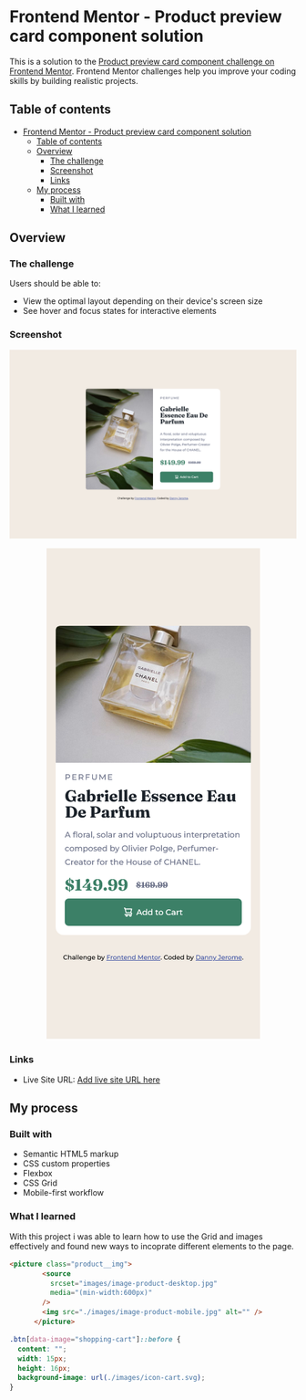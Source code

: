 # Frontend Mentor - Product preview card component solution

This is a solution to the [Product preview card component challenge on Frontend Mentor](https://www.frontendmentor.io/challenges/product-preview-card-component-GO7UmttRfa). Frontend Mentor challenges help you improve your coding skills by building realistic projects.

## Table of contents

- [Frontend Mentor - Product preview card component solution](#frontend-mentor---product-preview-card-component-solution)
  - [Table of contents](#table-of-contents)
  - [Overview](#overview)
    - [The challenge](#the-challenge)
    - [Screenshot](#screenshot)
    - [Links](#links)
  - [My process](#my-process)
    - [Built with](#built-with)
    - [What I learned](#what-i-learned)




## Overview

### The challenge

Users should be able to:

- View the optimal layout depending on their device's screen size
- See hover and focus states for interactive elements

### Screenshot

![](./finished_project.png)
<div style="text-align:center;">

  ![](./finished_project_mobile_preview.png)
</div>

### Links

- Live Site URL: [Add live site URL here](https://your-live-site-url.com)

## My process

### Built with

- Semantic HTML5 markup
- CSS custom properties
- Flexbox
- CSS Grid
- Mobile-first workflow

### What I learned

With this project i was able to learn how to use the Grid and images effectively and found new ways to incoprate different elements to the page.

```html
<picture class="product__img"> 
        <source
          srcset="images/image-product-desktop.jpg"
          media="(min-width:600px)"
        />
        <img src="./images/image-product-mobile.jpg" alt="" />
      </picture>
```

```css
.btn[data-image="shopping-cart"]::before {
  content: "";
  width: 15px;
  height: 16px;
  background-image: url(./images/icon-cart.svg);
}
```






